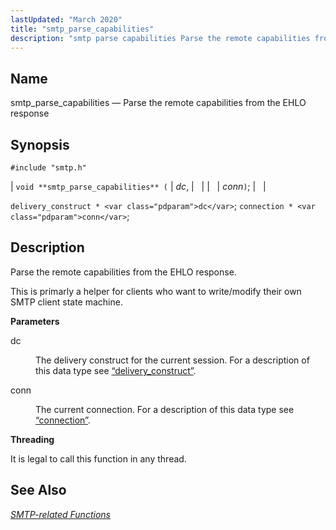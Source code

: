 ```yaml
---
lastUpdated: "March 2020"
title: "smtp_parse_capabilities"
description: "smtp parse capabilities Parse the remote capabilities from the EHLO response void smtp parse capabilities dc conn delivery construct dc connection conn Parse the remote capabilities from the EHLO response This is primarly a helper for clients who want to write modify their own SMTP client state machine dc The..."
---
```


<a name="apis.smtp_parse_capabilities"></a> 
## Name

smtp_parse_capabilities — Parse the remote capabilities from the EHLO response

## Synopsis

`#include "smtp.h"`

| `void **smtp_parse_capabilities** (` | <var class="pdparam">dc</var>, |   |
|   | <var class="pdparam">conn</var>`)`; |   |

`delivery_construct * <var class="pdparam">dc</var>`;
`connection * <var class="pdparam">conn</var>`;<a name="idp62087584"></a> 
## Description

Parse the remote capabilities from the EHLO response.

This is primarly a helper for clients who want to write/modify their own SMTP client state machine.

**<a name="idp62089360"></a> Parameters**

<dl class="variablelist">

<dt>dc</dt>

<dd>

The delivery construct for the current session. For a description of this data type see [“delivery_construct”](/momentum/3/3-api/structs-delivery-construct).

</dd>

<dt>conn</dt>

<dd>

The current connection. For a description of this data type see [“connection”](/momentum/3/3-api/structs-connection).

</dd>

</dl>

**<a name="idp62095184"></a> Threading**

It is legal to call this function in any thread.

<a name="idp62096736"></a> 
## See Also

[*SMTP-related Functions*](/momentum/3/3-api/smtp)